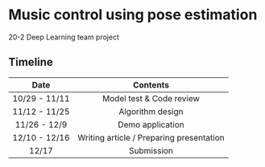 # Music control using pose estimation
20-2 Deep Learning team project

## Timeline
|Date|Contents|
|:---:|:---:|
|10/29 - 11/11|Model test & Code review|
|11/12 - 11/25|Algorithm design|
|11/26 - 12/9|Demo application|
|12/10 - 12/16|Writing article / Preparing presentation|
|12/17|Submission|
